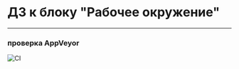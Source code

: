 # ДЗ к блоку "Рабочее окружение"
---
### **проверка AppVeyor**

![CI](https://github.com/Sinsl/ahj-hw-workenv-2/actions/workflows/web.yml/badge.svg)
